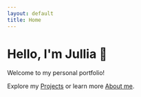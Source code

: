 ```yaml
---
layout: default
title: Home
---
```


# Hello, I'm Jullia 👋

Welcome to my personal portfolio!

Explore my [Projects](/projects/) or learn more [About me](/about/).